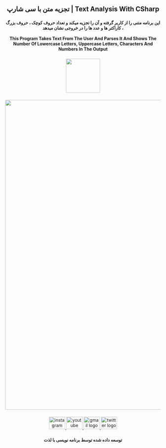<h2 align="center">تجزیه متن با سی شارپ | Text Analysis With CSharp</h2>

###

<h4 align="center">این برنامه متنی را از کاربر گرفته و آن را تجزیه میکند و تعداد حروف کوچک ، حروف بزرگ ، کاراکتر ها و عدد ها را در خروجی نشان میدهد<br><br>This Program Takes Text From The User And Parses It And Shows The Number Of Lowercase Letters, Uppercase Letters, Characters And Numbers In The Output</h4>

###

<p align="left"></p>

###

<div align="center">
  <img height="110" src="https://user-images.githubusercontent.com/113675029/223164901-bd74cf7d-ab13-4f2e-b999-0c826e04a022.png"  />
</div>

###

<p align="left"></p>

###

<div align="center">
  <img height="1000" src="https://user-images.githubusercontent.com/113675029/223165950-7c9fdf7a-d590-412f-afca-8e2414ed4f54.png"  />
</div>

###

<p align="left"></p>

###

<p align="left"></p>

###

<div align="center">
  <a href="https://www.instagram.com/codingwithenjoy/" target="_blank">
    <img src="https://raw.githubusercontent.com/maurodesouza/profile-readme-generator/master/src/assets/icons/social/instagram/default.svg" width="52" height="40" alt="instagram logo"  />
  </a>
  <a href="https://www.youtube.com/@codingwithenjoy" target="_blank">
    <img src="https://raw.githubusercontent.com/maurodesouza/profile-readme-generator/master/src/assets/icons/social/youtube/default.svg" width="52" height="40" alt="youtube logo"  />
  </a>
  <a href="mailto:codingwithenjoy@gmail.com" target="_blank">
    <img src="https://raw.githubusercontent.com/maurodesouza/profile-readme-generator/master/src/assets/icons/social/gmail/default.svg" width="52" height="40" alt="gmail logo"  />
  </a>
  <a href="https://twitter.com/codingwithenjoy" target="_blank">
    <img src="https://raw.githubusercontent.com/maurodesouza/profile-readme-generator/master/src/assets/icons/social/twitter/default.svg" width="52" height="40" alt="twitter logo"  />
  </a>
</div>

###

<p align="left"></p>

###

<h4 align="center">توسعه داده شده توسط برنامه نویسی با لذت</h4>

###
